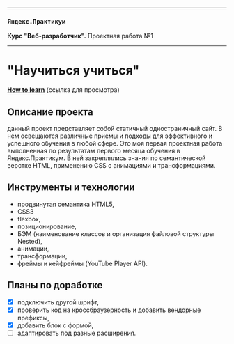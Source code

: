 -----

### `Яндекс.Практикум`
**Курс "Веб-разработчик".** Проектная работа №1

-----

# "Научиться учиться"
<a href="https://aleksandra-shevchenko.github.io/how-to-learn/index.html" target="_blank" title="Ссылка на проект на Github-pages">**How to learn**</a> (ссылка для просмотра)

## Описание проекта
данный проект представляет собой статичный одностраничный сайт. В нем освещаются различные приемы и подходы для эффективного и успешного обучения в любой сфере.
Это моя первая проектная работа выполненная по результатам первого месяца обучения в Яндекс.Практикум. В ней закреплялись знания по семантической верстке HTML, применению CSS с анимациями и трансформациями.

## Инструменты и технологии
* продвинутая семантика HTML5,  
* CSS3
* flexbox,
* позиционирование,
* БЭМ (наименование классов и организация файловой структуры Nested),
* анимации,
* трансформации,
* фреймы и кейфреймы (YouTube Player API).

## Планы по доработке
- [X] подключить другой шрифт,
- [X] проверить код на кроссбраузерность и добавить вендорные префиксы,
- [X] добавить блок с формой,
- [ ] адаптировать под разные расширения.
